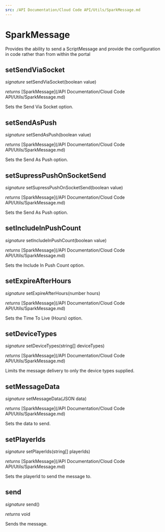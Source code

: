 ```yaml
---
src: /API Documentation/Cloud Code API/Utils/SparkMessage.md
---
```


# SparkMessage

Provides the ability to send a ScriptMessage and provide the configuration in code rather than from within the portal 


## setSendViaSocket
_signature_ setSendViaSocket(boolean value)</p>
_returns_ [SparkMessage](/API Documentation/Cloud Code API/Utils/SparkMessage.md)</p>
Sets the Send Via Socket option.

## setSendAsPush
_signature_ setSendAsPush(boolean value)</p>
_returns_ [SparkMessage](/API Documentation/Cloud Code API/Utils/SparkMessage.md)</p>
Sets the Send As Push option.

## setSupressPushOnSocketSend
_signature_ setSupressPushOnSocketSend(boolean value)</p>
_returns_ [SparkMessage](/API Documentation/Cloud Code API/Utils/SparkMessage.md)</p>
Sets the Send As Push option.

## setIncludeInPushCount
_signature_ setIncludeInPushCount(boolean value)</p>
_returns_ [SparkMessage](/API Documentation/Cloud Code API/Utils/SparkMessage.md)</p>
Sets the Include In Push Count option.

## setExpireAfterHours
_signature_ setExpireAfterHours(number hours)</p>
_returns_ [SparkMessage](/API Documentation/Cloud Code API/Utils/SparkMessage.md)</p>
Sets the Time To Live (Hours) option.

## setDeviceTypes
_signature_ setDeviceTypes(string[] deviceTypes)</p>
_returns_ [SparkMessage](/API Documentation/Cloud Code API/Utils/SparkMessage.md)</p>
Limits the message delivery to only the device types supplied.

## setMessageData
_signature_ setMessageData(JSON data)</p>
_returns_ [SparkMessage](/API Documentation/Cloud Code API/Utils/SparkMessage.md)</p>
Sets the data to send.

## setPlayerIds
_signature_ setPlayerIds(string[] playerIds)</p>
_returns_ [SparkMessage](/API Documentation/Cloud Code API/Utils/SparkMessage.md)</p>
Sets the playerId to send the message to.

## send
_signature_ send()</p>
_returns_ void</p>
Sends the message.

